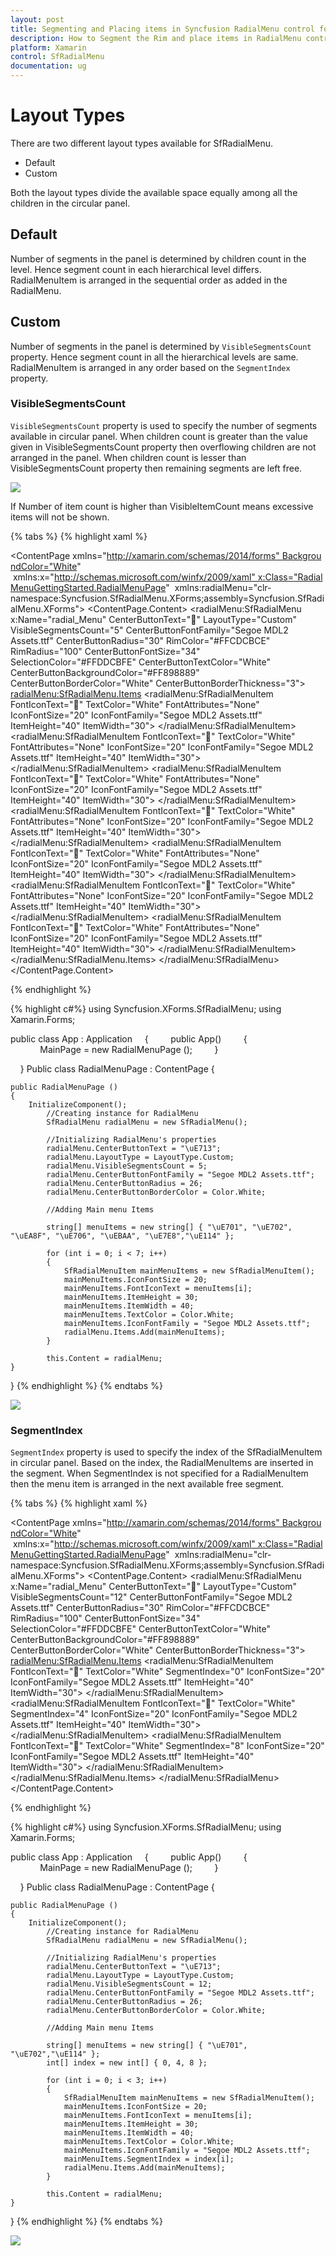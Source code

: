 ```yaml
---
layout: post
title: Segmenting and Placing items in Syncfusion RadialMenu control for Xamarin.Forms
description: How to Segment the Rim and place items in RadialMenu control in Xamarin.Forms
platform: Xamarin
control: SfRadialMenu
documentation: ug
---
```


# Layout Types

There are two different layout types available for SfRadialMenu.

* Default
* Custom

Both the layout types divide the available space equally among all the children in the circular panel.

## Default

Number of segments in the panel is determined by children count in the level. Hence segment count in each hierarchical level differs. RadialMenuItem is arranged in the sequential order as added in the RadialMenu.

## Custom

Number of segments in the panel is determined by `VisibleSegmentsCount` property. Hence segment count in all the hierarchical levels are same. RadialMenuItem is arranged in any order based on the `SegmentIndex` property.

### VisibleSegmentsCount

`VisibleSegmentsCount` property is used to specify the number of segments available in circular panel. When children count is greater than the value given in VisibleSegmentsCount property then overflowing children are not arranged in the panel. When children count is lesser than VisibleSegmentsCount property then remaining segments are left free.

![](images/beforeVisbleSegment.png)

If Number of item count is higher than VisibleItemCount means excessive items will not be shown.

{% tabs %}
{% highlight xaml %}

<?xml version="1.0" encoding="UTF-8"?>
<ContentPage xmlns="http://xamarin.com/schemas/2014/forms" BackgroundColor="White"
 xmlns:x="http://schemas.microsoft.com/winfx/2009/xaml" x:Class="RadialMenuGettingStarted.RadialMenuPage"
 xmlns:radialMenu="clr-namespace:Syncfusion.SfRadialMenu.XForms;assembly=Syncfusion.SfRadialMenu.XForms">
<ContentPage.Content>
		<radialMenu:SfRadialMenu x:Name="radial_Menu" CenterButtonText="" LayoutType="Custom" VisibleSegmentsCount="5"  CenterButtonFontFamily="Segoe MDL2 Assets.ttf" CenterButtonRadius="30" RimColor="#FFCDCBCE" RimRadius="100" CenterButtonFontSize="34" SelectionColor="#FFDDCBFE" CenterButtonTextColor="White"
			CenterButtonBackgroundColor="#FF898889" CenterButtonBorderColor="White" CenterButtonBorderThickness="3">
			<radialMenu:SfRadialMenu.Items>
				<radialMenu:SfRadialMenuItem FontIconText="" TextColor="White" FontAttributes="None" IconFontSize="20" IconFontFamily="Segoe MDL2 Assets.ttf" ItemHeight="40" ItemWidth="30">
				</radialMenu:SfRadialMenuItem>
				<radialMenu:SfRadialMenuItem FontIconText="" TextColor="White" FontAttributes="None" IconFontSize="20" IconFontFamily="Segoe MDL2 Assets.ttf" ItemHeight="40" ItemWidth="30">
				</radialMenu:SfRadialMenuItem>
				<radialMenu:SfRadialMenuItem FontIconText="" TextColor="White" FontAttributes="None" IconFontSize="20" IconFontFamily="Segoe MDL2 Assets.ttf" ItemHeight="40" ItemWidth="30">
				</radialMenu:SfRadialMenuItem>
				<radialMenu:SfRadialMenuItem FontIconText="" TextColor="White" FontAttributes="None" IconFontSize="20" IconFontFamily="Segoe MDL2 Assets.ttf" ItemHeight="40" ItemWidth="30">
				</radialMenu:SfRadialMenuItem>
				<radialMenu:SfRadialMenuItem FontIconText="" TextColor="White" FontAttributes="None" IconFontSize="20" IconFontFamily="Segoe MDL2 Assets.ttf" ItemHeight="40" ItemWidth="30">
				</radialMenu:SfRadialMenuItem>
				<radialMenu:SfRadialMenuItem FontIconText="" TextColor="White" FontAttributes="None" IconFontSize="20" IconFontFamily="Segoe MDL2 Assets.ttf" ItemHeight="40" ItemWidth="30">
				</radialMenu:SfRadialMenuItem>
				<radialMenu:SfRadialMenuItem FontIconText="" TextColor="White" FontAttributes="None" IconFontSize="20" IconFontFamily="Segoe MDL2 Assets.ttf" ItemHeight="40" ItemWidth="30">
				</radialMenu:SfRadialMenuItem>
			</radialMenu:SfRadialMenu.Items>
		</radialMenu:SfRadialMenu>
	</ContentPage.Content>
</ContentPage> 

{% endhighlight %}

{% highlight c#%}
using Syncfusion.XForms.SfRadialMenu;
using Xamarin.Forms;

public class App : Application
    {
        public App()
        {
            MainPage = new RadialMenuPage ();
        }

    }
Public class RadialMenuPage : ContentPage
{
   
	public RadialMenuPage ()
	{
		InitializeComponent();
			//Creating instance for RadialMenu
			SfRadialMenu radialMenu = new SfRadialMenu();

			//Initializing RadialMenu's properties
			radialMenu.CenterButtonText = "\uE713";
			radialMenu.LayoutType = LayoutType.Custom;
			radialMenu.VisibleSegmentsCount = 5;
			radialMenu.CenterButtonFontFamily = "Segoe MDL2 Assets.ttf";
			radialMenu.CenterButtonRadius = 26;
			radialMenu.CenterButtonBorderColor = Color.White;

			//Adding Main menu Items

			string[] menuItems = new string[] { "\uE701", "\uE702", "\uEA8F", "\uE706", "\uEBAA", "\uE7E8","\uE114" };

			for (int i = 0; i < 7; i++)
			{
				SfRadialMenuItem mainMenuItems = new SfRadialMenuItem();
				mainMenuItems.IconFontSize = 20;
				mainMenuItems.FontIconText = menuItems[i];
				mainMenuItems.ItemHeight = 30;
				mainMenuItems.ItemWidth = 40;
				mainMenuItems.TextColor = Color.White;
				mainMenuItems.IconFontFamily = "Segoe MDL2 Assets.ttf";
				radialMenu.Items.Add(mainMenuItems);
			}

			this.Content = radialMenu;
	}
}
{% endhighlight %}
{% endtabs %}

![](images/visibleSegmentCount.png)

### SegmentIndex

`SegmentIndex` property is used to specify the index of the SfRadialMenuItem in circular panel. Based on the index, the RadialMenuItems are inserted in the segment. When SegmentIndex is not specified for a RadialMenuItem then the menu item is arranged in the next available free segment.

{% tabs %}
{% highlight xaml %}

<?xml version="1.0" encoding="UTF-8"?>
<ContentPage xmlns="http://xamarin.com/schemas/2014/forms" BackgroundColor="White"
 xmlns:x="http://schemas.microsoft.com/winfx/2009/xaml" x:Class="RadialMenuGettingStarted.RadialMenuPage"
 xmlns:radialMenu="clr-namespace:Syncfusion.SfRadialMenu.XForms;assembly=Syncfusion.SfRadialMenu.XForms">
<ContentPage.Content>
		<radialMenu:SfRadialMenu x:Name="radial_Menu" CenterButtonText="" LayoutType="Custom" VisibleSegmentsCount="12" CenterButtonFontFamily="Segoe MDL2 Assets.ttf" CenterButtonRadius="30" RimColor="#FFCDCBCE" RimRadius="100" CenterButtonFontSize="34" SelectionColor="#FFDDCBFE"
			CenterButtonTextColor="White" CenterButtonBackgroundColor="#FF898889" CenterButtonBorderColor="White" CenterButtonBorderThickness="3">
			<radialMenu:SfRadialMenu.Items>
				<radialMenu:SfRadialMenuItem FontIconText="" TextColor="White" SegmentIndex="0" IconFontSize="20" IconFontFamily="Segoe MDL2 Assets.ttf" ItemHeight="40" ItemWidth="30">
				</radialMenu:SfRadialMenuItem>
				<radialMenu:SfRadialMenuItem FontIconText="" TextColor="White" SegmentIndex="4" IconFontSize="20" IconFontFamily="Segoe MDL2 Assets.ttf" ItemHeight="40" ItemWidth="30">
				</radialMenu:SfRadialMenuItem>
				<radialMenu:SfRadialMenuItem FontIconText="" TextColor="White" SegmentIndex="8" IconFontSize="20" IconFontFamily="Segoe MDL2 Assets.ttf" ItemHeight="40" ItemWidth="30">
				</radialMenu:SfRadialMenuItem>
			</radialMenu:SfRadialMenu.Items>
		</radialMenu:SfRadialMenu>
	</ContentPage.Content>
</ContentPage> 

{% endhighlight %}

{% highlight c#%}
using Syncfusion.XForms.SfRadialMenu;
using Xamarin.Forms;

public class App : Application
    {
        public App()
        {
            MainPage = new RadialMenuPage ();
        }

    }
Public class RadialMenuPage : ContentPage
{
   
	public RadialMenuPage ()
	{
		InitializeComponent();
			//Creating instance for RadialMenu
			SfRadialMenu radialMenu = new SfRadialMenu();

			//Initializing RadialMenu's properties
			radialMenu.CenterButtonText = "\uE713";
			radialMenu.LayoutType = LayoutType.Custom;
			radialMenu.VisibleSegmentsCount = 12;
			radialMenu.CenterButtonFontFamily = "Segoe MDL2 Assets.ttf";
			radialMenu.CenterButtonRadius = 26;
			radialMenu.CenterButtonBorderColor = Color.White;

			//Adding Main menu Items

			string[] menuItems = new string[] { "\uE701", "\uE702","\uE114" };
			int[] index = new int[] { 0, 4, 8 };

			for (int i = 0; i < 3; i++)
			{
				SfRadialMenuItem mainMenuItems = new SfRadialMenuItem();
				mainMenuItems.IconFontSize = 20;
				mainMenuItems.FontIconText = menuItems[i];
				mainMenuItems.ItemHeight = 30;
				mainMenuItems.ItemWidth = 40;
				mainMenuItems.TextColor = Color.White;
				mainMenuItems.IconFontFamily = "Segoe MDL2 Assets.ttf";
				mainMenuItems.SegmentIndex = index[i];
				radialMenu.Items.Add(mainMenuItems);
			}

			this.Content = radialMenu;
	}
}
{% endhighlight %}
{% endtabs %}


![](images/radialMenuSegmentIndex.png)




